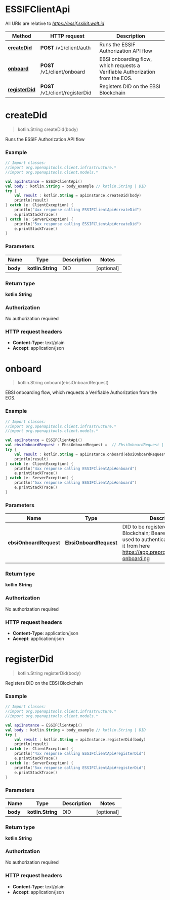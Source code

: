 # ESSIFClientApi

All URIs are relative to *https://essif.ssikit.walt.id*

Method | HTTP request | Description
------------- | ------------- | -------------
[**createDid**](ESSIFClientApi.md#createDid) | **POST** /v1/client/auth | Runs the ESSIF Authorization API flow
[**onboard**](ESSIFClientApi.md#onboard) | **POST** /v1/client/onboard | EBSI onboarding flow, which requests a Verifiable Authorization from the EOS.
[**registerDid**](ESSIFClientApi.md#registerDid) | **POST** /v1/client/registerDid | Registers DID on the EBSI Blockchain


<a name="createDid"></a>
# **createDid**
> kotlin.String createDid(body)

Runs the ESSIF Authorization API flow

### Example
```kotlin
// Import classes:
//import org.openapitools.client.infrastructure.*
//import org.openapitools.client.models.*

val apiInstance = ESSIFClientApi()
val body : kotlin.String = body_example // kotlin.String | DID
try {
    val result : kotlin.String = apiInstance.createDid(body)
    println(result)
} catch (e: ClientException) {
    println("4xx response calling ESSIFClientApi#createDid")
    e.printStackTrace()
} catch (e: ServerException) {
    println("5xx response calling ESSIFClientApi#createDid")
    e.printStackTrace()
}
```

### Parameters

Name | Type | Description  | Notes
------------- | ------------- | ------------- | -------------
 **body** | **kotlin.String**| DID | [optional]

### Return type

**kotlin.String**

### Authorization

No authorization required

### HTTP request headers

 - **Content-Type**: text/plain
 - **Accept**: application/json

<a name="onboard"></a>
# **onboard**
> kotlin.String onboard(ebsiOnboardRequest)

EBSI onboarding flow, which requests a Verifiable Authorization from the EOS.

### Example
```kotlin
// Import classes:
//import org.openapitools.client.infrastructure.*
//import org.openapitools.client.models.*

val apiInstance = ESSIFClientApi()
val ebsiOnboardRequest : EbsiOnboardRequest =  // EbsiOnboardRequest | DID to be registered on the EBSI Blockchain; Bearer token to be used to authenticate the user. Get it from here https://app.preprod.ebsi.eu/users-onboarding
try {
    val result : kotlin.String = apiInstance.onboard(ebsiOnboardRequest)
    println(result)
} catch (e: ClientException) {
    println("4xx response calling ESSIFClientApi#onboard")
    e.printStackTrace()
} catch (e: ServerException) {
    println("5xx response calling ESSIFClientApi#onboard")
    e.printStackTrace()
}
```

### Parameters

Name | Type | Description  | Notes
------------- | ------------- | ------------- | -------------
 **ebsiOnboardRequest** | [**EbsiOnboardRequest**](EbsiOnboardRequest.md)| DID to be registered on the EBSI Blockchain; Bearer token to be used to authenticate the user. Get it from here https://app.preprod.ebsi.eu/users-onboarding | [optional]

### Return type

**kotlin.String**

### Authorization

No authorization required

### HTTP request headers

 - **Content-Type**: application/json
 - **Accept**: application/json

<a name="registerDid"></a>
# **registerDid**
> kotlin.String registerDid(body)

Registers DID on the EBSI Blockchain

### Example
```kotlin
// Import classes:
//import org.openapitools.client.infrastructure.*
//import org.openapitools.client.models.*

val apiInstance = ESSIFClientApi()
val body : kotlin.String = body_example // kotlin.String | DID
try {
    val result : kotlin.String = apiInstance.registerDid(body)
    println(result)
} catch (e: ClientException) {
    println("4xx response calling ESSIFClientApi#registerDid")
    e.printStackTrace()
} catch (e: ServerException) {
    println("5xx response calling ESSIFClientApi#registerDid")
    e.printStackTrace()
}
```

### Parameters

Name | Type | Description  | Notes
------------- | ------------- | ------------- | -------------
 **body** | **kotlin.String**| DID | [optional]

### Return type

**kotlin.String**

### Authorization

No authorization required

### HTTP request headers

 - **Content-Type**: text/plain
 - **Accept**: application/json

